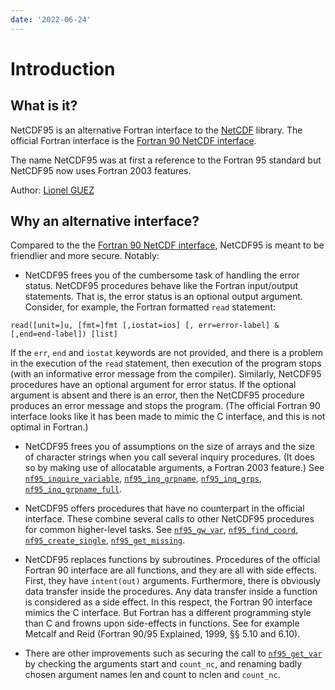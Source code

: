 ```yaml
---
date: '2022-06-24'
---
```


# Introduction

## What is it?

NetCDF95 is an alternative Fortran interface to the
[NetCDF](http://www.unidata.ucar.edu/software/netcdf/index.html)
library. The official Fortran interface is the [Fortran 90 NetCDF
interface](https://www.unidata.ucar.edu/software/netcdf/docs-fortran/f90_The-NetCDF-Fortran-90-Interface-Guide.html).

The name NetCDF95 was at first a reference to the Fortran 95 standard
but NetCDF95 now uses Fortran 2003 features.

Author: [Lionel GUEZ](https://www.lmd.jussieu.fr/~lguez)

## Why an alternative interface?

Compared to the the [Fortran 90 NetCDF
interface](https://www.unidata.ucar.edu/software/netcdf/docs-fortran/f90_The-NetCDF-Fortran-90-Interface-Guide.html),
NetCDF95 is meant to be friendlier and more secure. Notably:

- NetCDF95 frees you of the cumbersome task of handling the error
status.  NetCDF95 procedures behave like the Fortran input/output
statements. That is, the error status is an optional output
argument. Consider, for example, the Fortran formatted `read`
statement:
```
read([unit=]u, [fmt=]fmt [,iostat=ios] [, err=error-label] &
[,end=end-label]) [list]
```
If the `err`, `end` and `iostat` keywords are not provided, and there
is a problem in the execution of the `read` statement, then execution
of the program stops (with an informative error message from the
compiler). Similarly, NetCDF95 procedures have an optional argument
for error status. If the optional argument is absent and there is an
error, then the NetCDF95 procedure produces an error message and stops
the program. (The official Fortran 90 interface looks like it has been
made to mimic the C interface, and this is not optimal in Fortran.)

- NetCDF95 frees you of assumptions on the size of arrays and the size
  of character strings when you call several inquiry procedures. (It
  does so by making use of allocatable arguments, a Fortran 2003
  feature.) See
  [`nf95_inquire_variable`](Detailed_content/variables.md),
  [`nf95_inq_grpname`](Detailed_content/groups.md),
  [`nf95_inq_grps`](Detailed_content/groups.md),
  [`nf95_inq_grpname_full`](Detailed_content/groups.md).
  
- NetCDF95 offers procedures that have no counterpart in the official
  interface. These combine several calls to other NetCDF95 procedures
  for common higher-level tasks. See
  [`nf95_gw_var`](Detailed_content/variables.md),
  [`nf95_find_coord`](Detailed_content/datasets.md),
  [`nf95_create_single`](Detailed_content/datasets.md),
  [`nf95_get_missing`](Detailed_content/attributes.md).
  
- NetCDF95 replaces functions by subroutines. Procedures of the
official Fortran 90 interface are all functions, and they are all with
side effects. First, they have `intent(out)` arguments. Furthermore,
there is obviously data transfer inside the procedures. Any data
transfer inside a function is considered as a side effect. In this
respect, the Fortran 90 interface mimics the C interface. But Fortran
has a different programming style than C and frowns upon side-effects
in functions. See for example Metcalf and Reid (Fortran 90/95
Explained, 1999, §§ 5.10 and 6.10).

- There are other improvements such as securing the call to
[`nf95_get_var`](Detailed_content/variables.md) by checking the
arguments start and `count_nc`, and renaming badly chosen argument
names len and count to nclen and `count_nc`.

  
